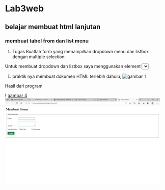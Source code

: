 # Lab3web
## belajar membuat html lanjutan

### membuat tabel from dan list menu
1. Tugas
Buatlah form yang menampilkan dropdown menu dan listbox dengan multiple selection.

Untuk membuat dropdown dan listbox saya menggunakan element <select> untuk menampilkan dropdown dan listbox.

1. praktik nya
membuat dokumen HTML terlebih dahulu,
![gambar 1]("C:\Users\Akas\Lab3web\screenshot\kodelist.png")

Hasil dari program

! [gambar 4](screenshot/ss4.png)
![gambar](screenshot/ss10.png)